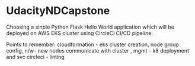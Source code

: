 # UdacityNDCapstone

Choosing a sinple Python Flask Hello World application which will be deployed on AWS EKS cluster using CircleCi CI/CD pipeline.

Points to remember:
cloudformation - eks cluster creation, node group config, n/w- new nodes communicate with cluster , mgmt - k8 deployment and svc
circleci - linting
